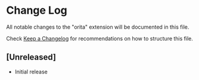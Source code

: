 # Change Log

All notable changes to the "orita" extension will be documented in this file.

Check [Keep a Changelog](http://keepachangelog.com/) for recommendations on how to structure this file.

## [Unreleased]

- Initial release